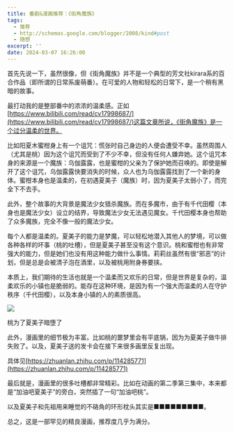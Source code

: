```yaml
---
title: 番剧&漫画推荐：《街角魔族》
tags:
  - 推荐
  - http://schemas.google.com/blogger/2008/kind#post
  - 随想
excerpt: ''
date: 2024-03-07 16:26:00
---
```


<!-- more -->
首先先说一下，虽然很像，但《街角魔族》并不是一个典型的芳文社kirara系的百合作品（即所谓的日常系废萌番）。在可爱的人物和轻松的日常下，是一个稍有黑暗的故事。

  

最打动我的是整部番中的浓浓的温柔感。正如[https://www.bilibili.com/read/cv17998687/](https://www.bilibili.com/read/cv17998687/)这篇文章所说，《街角魔族》是一个过分温柔的世界。

比如阳夏木蜜柑身上有一个诅咒：慌张时自己身边的人便会遭受不幸。虽然周围人（尤其是桃）因为这个诅咒而受到了不少不幸，但没有任何人嫌弃她。这个诅咒本身的来源是一个魔族：乌伽露露，也是蜜柑的父亲为了保护她而召唤的。即使是解开了这个诅咒，乌伽露露快要消失的时候，众人也为乌伽露露找到了一个新的身体。蜜柑本身也是温柔的，在初遇夏美子（魔族）时，因为夏美子太弱小了，而完全下不去手。

此外，整个故事的大背景是魔法少女猎杀魔族。而在多魔市，由于有千代田樱（本身也是魔法少女）设立的结界，导致魔法少女无法遇见魔女。千代田樱本身也帮助了众多魔族，完全不像一般的魔法少女。

每个人都是温柔的。夏美子的能力是梦魔，可以轻松地潜入其他人的梦境，可以做各种各样的坏事（桃的吐槽），但是夏美子甚至没有这个意识。桃和蜜柑也有非常强大的能力，但是她们也没有用这种能力做什么事情。莉莉丝虽然有很“邪恶”的计划，但是总是会被清子泡在酒里，以及被桃用附身券要挟。

  

本质上，我们期待的生活也就是一个温柔而又欢乐的日常，但是世界是复杂的，温柔欢乐的小镇也是脆弱的。能存在这种环境，是因为有一个强大而温柔的人在守护秩序（千代田樱），以及本身小镇的人的素质很高。

  

[![](https://blogger.googleusercontent.com/img/a/AVvXsEi6osTQvbztzE3XDHCT7ljCQMOOQjtG7-R350dJfwgfWQvAUNn0IMQDK6I7MlopuzjZUl9gZYG9Ukin-EczYipUphGuvT0U79DG2aYwUhnOh65B3FjCSEqFtPzn98m8DcZaDfT_T-v4JX6uS1s-Y7gHr_BebIafpCHli9WEVD_ICpB5PuiSyDIbKUBPd7I=w640-h360)](https://blogger.googleusercontent.com/img/a/AVvXsEi6osTQvbztzE3XDHCT7ljCQMOOQjtG7-R350dJfwgfWQvAUNn0IMQDK6I7MlopuzjZUl9gZYG9Ukin-EczYipUphGuvT0U79DG2aYwUhnOh65B3FjCSEqFtPzn98m8DcZaDfT_T-v4JX6uS1s-Y7gHr_BebIafpCHli9WEVD_ICpB5PuiSyDIbKUBPd7I)

桃为了夏美子暗堕了

  
  

此外，漫画里的细节极为丰富。比如桃的噩梦里会有平底锅，因为为夏美子做牛排失败了。以及，夏美子送的发卡会在接下来很多画里反复出现。

具体见[https://zhuanlan.zhihu.com/p/114285771](https://zhuanlan.zhihu.com/p/114285771)

  

最后就是，漫画里的很多吐槽都非常精彩。比如在动画的第二季第三集中，本来都是“加油吧夏美子”的旁白，突然插了一句“加油吧桃”。

以及夏美子和先祖用来睡觉的不硌角的环形枕头其实是■■■■■■■■■。

  

总之，这是一部罕见的精良漫画，推荐度几乎为满分。